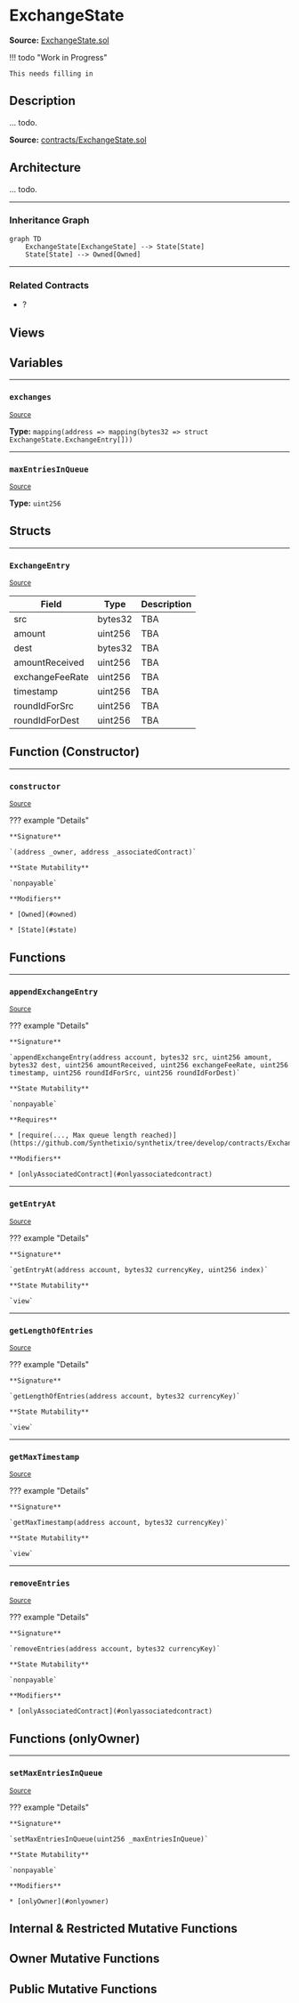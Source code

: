 # ExchangeState

**Source:** [ExchangeState.sol](https://github.com/Synthetixio/synthetix/blob/master/contracts/ExchangeState.sol)


!!! todo "Work in Progress"


    This needs filling in

## Description

... todo.



**Source:** [contracts/ExchangeState.sol](https://github.com/Synthetixio/synthetix/tree/develop/contracts/ExchangeState.sol)

## Architecture

... todo.


<!--centered-image>
    ![Architecture Graph](../img/graphs/todo-architecture.svg)
</centered-image-->







---
### Inheritance Graph

```mermaid
graph TD
    ExchangeState[ExchangeState] --> State[State]
    State[State] --> Owned[Owned]
```


---
### Related Contracts

- ?

## Views

## Variables


---
### `exchanges`

<sub>[Source](https://github.com/Synthetixio/synthetix/tree/develop/contracts/ExchangeState.sol#L22)</sub>





**Type:** `mapping(address => mapping(bytes32 => struct ExchangeState.ExchangeEntry[]))`


---
### `maxEntriesInQueue`

<sub>[Source](https://github.com/Synthetixio/synthetix/tree/develop/contracts/ExchangeState.sol#L24)</sub>





**Type:** `uint256`

## Structs


---
### `ExchangeEntry`

<sub>[Source](https://github.com/Synthetixio/synthetix/tree/develop/contracts/ExchangeState.sol#L11)</sub>



| Field | Type | Description |
| ------ | ------ | ------ |
| src | bytes32 | TBA |
| amount | uint256 | TBA |
| dest | bytes32 | TBA |
| amountReceived | uint256 | TBA |
| exchangeFeeRate | uint256 | TBA |
| timestamp | uint256 | TBA |
| roundIdForSrc | uint256 | TBA |
| roundIdForDest | uint256 | TBA |


## Function (Constructor)


---
### `constructor`

<sub>[Source](https://github.com/Synthetixio/synthetix/tree/develop/contracts/ExchangeState.sol#L26)</sub>



??? example "Details"

    **Signature**

    `(address _owner, address _associatedContract)`

    **State Mutability**

    `nonpayable`

    **Modifiers**

    * [Owned](#owned)

    * [State](#state)

## Functions


---
### `appendExchangeEntry`

<sub>[Source](https://github.com/Synthetixio/synthetix/tree/develop/contracts/ExchangeState.sol#L36)</sub>



??? example "Details"

    **Signature**

    `appendExchangeEntry(address account, bytes32 src, uint256 amount, bytes32 dest, uint256 amountReceived, uint256 exchangeFeeRate, uint256 timestamp, uint256 roundIdForSrc, uint256 roundIdForDest)`

    **State Mutability**

    `nonpayable`

    **Requires**

    * [require(..., Max queue length reached)](https://github.com/Synthetixio/synthetix/tree/develop/contracts/ExchangeState.sol#L47)

    **Modifiers**

    * [onlyAssociatedContract](#onlyassociatedcontract)


---
### `getEntryAt`

<sub>[Source](https://github.com/Synthetixio/synthetix/tree/develop/contracts/ExchangeState.sol#L73)</sub>



??? example "Details"

    **Signature**

    `getEntryAt(address account, bytes32 currencyKey, uint256 index)`

    **State Mutability**

    `view`


---
### `getLengthOfEntries`

<sub>[Source](https://github.com/Synthetixio/synthetix/tree/develop/contracts/ExchangeState.sol#L69)</sub>



??? example "Details"

    **Signature**

    `getLengthOfEntries(address account, bytes32 currencyKey)`

    **State Mutability**

    `view`


---
### `getMaxTimestamp`

<sub>[Source](https://github.com/Synthetixio/synthetix/tree/develop/contracts/ExchangeState.sol#L104)</sub>



??? example "Details"

    **Signature**

    `getMaxTimestamp(address account, bytes32 currencyKey)`

    **State Mutability**

    `view`


---
### `removeEntries`

<sub>[Source](https://github.com/Synthetixio/synthetix/tree/develop/contracts/ExchangeState.sol#L63)</sub>



??? example "Details"

    **Signature**

    `removeEntries(address account, bytes32 currencyKey)`

    **State Mutability**

    `nonpayable`

    **Modifiers**

    * [onlyAssociatedContract](#onlyassociatedcontract)

## Functions (onlyOwner)


---
### `setMaxEntriesInQueue`

<sub>[Source](https://github.com/Synthetixio/synthetix/tree/develop/contracts/ExchangeState.sol#L30)</sub>



??? example "Details"

    **Signature**

    `setMaxEntriesInQueue(uint256 _maxEntriesInQueue)`

    **State Mutability**

    `nonpayable`

    **Modifiers**

    * [onlyOwner](#onlyowner)

## Internal & Restricted Mutative Functions

## Owner Mutative Functions

## Public Mutative Functions

